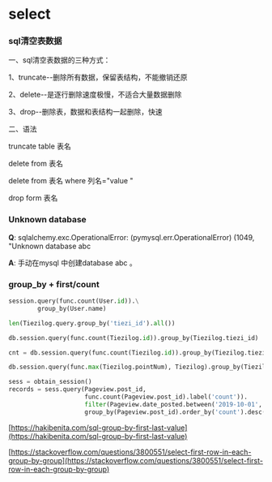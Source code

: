 # select


### sql清空表数据
一、sql清空表数据的三种方式：

1、truncate--删除所有数据，保留表结构，不能撤销还原

2、delete--是逐行删除速度极慢，不适合大量数据删除

3、drop--删除表，数据和表结构一起删除，快速

二、语法

truncate table 表名

delete from 表名

delete from 表名 where 列名="value "

drop form 表名

### Unknown database
**Q**: sqlalchemy.exc.OperationalError: (pymysql.err.OperationalError) (1049, "Unknown database abc

**A**:  手动在mysql 中创建database abc 。

### group_by + first/count
``` python
session.query(func.count(User.id)).\
        group_by(User.name)

len(Tiezilog.query.group_by('tiezi_id').all())

db.session.query(func.count(Tiezilog.id)).group_by(Tiezilog.tiezi_id)

cnt = db.session.query(func.count(Tiezilog.id)).group_by(Tiezilog.tiezi_id).all()

db.session.query(func.max(Tiezilog.pointNum), Tiezilog).group_by(Tiezilog.tiezi_id).all()
```

``` python
sess = obtain_session()
records = sess.query(Pageview.post_id,
                     func.count(Pageview.post_id).label('count')).
                     filter(Pageview.date_posted.between('2019-10-01', '2019-10-14')).
                     group_by(Pageview.post_id).order_by('count').desc()
```

[https://hakibenita.com/sql-group-by-first-last-value](https://hakibenita.com/sql-group-by-first-last-value)

[https://stackoverflow.com/questions/3800551/select-first-row-in-each-group-by-group](https://stackoverflow.com/questions/3800551/select-first-row-in-each-group-by-group)